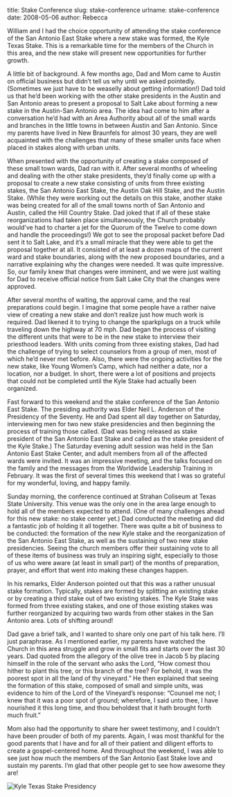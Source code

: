 title: Stake Conference
slug: stake-conference
urlname: stake-conference
date: 2008-05-06
author: Rebecca

William and I had the choice opportunity of attending the stake conference of
the San Antonio East Stake where a new stake was formed, the Kyle Texas Stake.
This is a remarkable time for the members of the Church in this area, and the
new stake will present new opportunities for further growth.

A little bit of background. A few months ago, Dad and Mom came to Austin on
official business but didn&#x02bc;t tell us why until we asked pointedly.
(Sometimes we just have to be weaselly about getting information!) Dad told us
that he&#x02bc;d been working with the other stake presidents in the Austin and
San Antonio areas to present a proposal to Salt Lake about forming a new stake
in the Austin-San Antonio area. The idea had come to him after a conversation
he&#x02bc;d had with an Area Authority about all of the small wards and branches
in the little towns in between Austin and San Antonio. Since my parents have
lived in New Braunfels for almost 30 years, they are well acquainted with the
challenges that many of these smaller units face when placed in stakes along
with urban units.

When presented with the opportunity of creating a stake composed of these small
town wards, Dad ran with it. After several months of wheeling and dealing with
the other stake presidents, they&#x02bc;d finally come up with a proposal to
create a new stake consisting of units from three existing stakes, the San
Antonio East Stake, the Austin Oak Hill Stake, and the Austin Stake. (While they
were working out the details on this stake, another stake was being created for
all of the small towns north of San Antonio and Austin, called the Hill Country
Stake. Dad joked that if all of these stake reorganizations had taken place
simultaneously, the Church probably would&#x02bc;ve had to charter a jet for the
Quorum of the Twelve to come down and handle the proceedings!) We got to see the
proposal packet before Dad sent it to Salt Lake, and it&#x02bc;s a small miracle
that they were able to get the proposal together at all. It consisted of at
least a dozen maps of the current ward and stake boundaries, along with the new
proposed boundaries, and a narrative explaining why the changes were needed. It
was quite impressive. So, our family knew that changes were imminent, and we
were just waiting for Dad to receive official notice from Salt Lake City that
the changes were approved.

After several months of waiting, the approval came, and the real preparations
could begin. I imagine that some people have a rather naive view of creating a
new stake and don&#x02bc;t realize just how much work is required. Dad likened
it to trying to change the sparkplugs on a truck while traveling down the
highway at 70 mph. Dad began the process of visiting the different units that
were to be in the new stake to interview their priesthood leaders. With units
coming from three existing stakes, Dad had the challenge of trying to select
counselors from a group of men, most of which he&#x02bc;d never met before.
Also, there were the ongoing activities for the new stake, like Young
Women&#x02bc;s Camp, which had neither a date, nor a location, nor a budget. In
short, there were a lot of positions and projects that could not be completed
until the Kyle Stake had actually been organized.

Fast forward to this weekend and the stake conference of the San Antonio East
Stake. The presiding authority was Elder Neil L. Anderson of the Presidency of
the Seventy. He and Dad spent all day together on Saturday, interviewing men for
two new stake presidencies and then beginning the process of training those
called. (Dad was being released as stake president of the San Antonio East Stake
and called as the stake president of the Kyle Stake.) The Saturday evening adult
session was held in the San Antonio East Stake Center, and adult members from
all of the affected wards were invited. It was an impressive meeting, and the
talks focused on the family and the messages from the Worldwide Leadership
Training in February. It was the first of several times this weekend that I was
so grateful for my wonderful, loving, and happy family.

Sunday morning, the conference continued at Strahan Coliseum at Texas State
University. This venue was the only one in the area large enough to hold all of
the members expected to attend. (One of many challenges ahead for this new
stake: no stake center yet.) Dad conducted the meeting and did a fantastic job
of holding it all together. There was quite a bit of business to be conducted:
the formation of the new Kyle stake and the reorganization of the San Antonio
East Stake, as well as the sustaining of two new stake presidencies. Seeing the
church members offer their sustaining vote to all of these items of business was
truly an inspiring sight, especially to those of us who were aware (at least in
small part) of the months of preparation, prayer, and effort that went into
making these changes happen.

In his remarks, Elder Anderson pointed out that this was a rather unusual stake
formation. Typically, stakes are formed by splitting an existing stake or by
creating a third stake out of two existing stakes. The Kyle Stake was formed
from three existing stakes, and one of those existing stakes was further
reorganized by acquiring two wards from other stakes in the San Antonio area.
Lots of shifting around!

Dad gave a brief talk, and I wanted to share only one part of his talk here.
I&#x02bc;ll just paraphrase. As I mentioned earlier, my parents have watched the
Church in this area struggle and grow in small fits and starts over the last 30
years. Dad quoted from the allegory of the olive tree in Jacob 5 by placing
himself in the role of the servant who asks the Lord, &ldquo;How comest thou
hither to plant this tree, or this branch of the tree? For behold, it was the
poorest spot in all the land of thy vineyard.&rdquo; He then explained that
seeing the formation of this stake, composed of small and simple units, was
evidence to him of the Lord of the Vineyard&#x02bc;s response: &ldquo;Counsel me
not; I knew that it was a poor spot of ground; wherefore, I said unto thee, I
have nourished it this long time, and thou beholdest that it hath brought forth
much fruit.&rdquo;

Mom also had the opportunity to share her sweet testimony, and I couldn&#x02bc;t
have been prouder of both of my parents. Again, I was most thankful for the good
parents that I have and for all of their patient and diligent efforts to create
a gospel-centered home. And throughout the weekend, I was able to see just how
much the members of the San Antonio East Stake love and sustain my parents.
I&#x02bc;m glad that other people get to see how awesome they are!

<img src="{static}/images/2008-05-04-kyle-stake-presidency.jpg" alt="Kyle Texas Stake Presidency" class="img-fluid">
